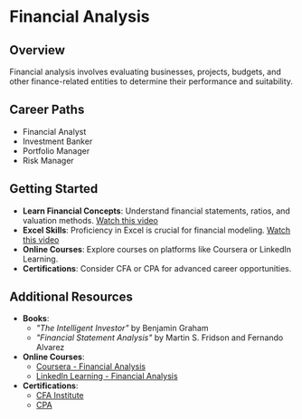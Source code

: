 # Financial Analysis

## Overview
Financial analysis involves evaluating businesses, projects, budgets, and other finance-related entities to determine their performance and suitability.

## Career Paths
- Financial Analyst
- Investment Banker
- Portfolio Manager
- Risk Manager

## Getting Started
- **Learn Financial Concepts**: Understand financial statements, ratios, and valuation methods. [Watch this video](https://www.youtube.com/watch?v=7xFYmCfZcy4)
- **Excel Skills**: Proficiency in Excel is crucial for financial modeling. [Watch this video](https://www.youtube.com/watch?v=0nbkaYsR94c)
- **Online Courses**: Explore courses on platforms like Coursera or LinkedIn Learning.
- **Certifications**: Consider CFA or CPA for advanced career opportunities.

## Additional Resources
- **Books**: 
  - *"The Intelligent Investor"* by Benjamin Graham
  - *"Financial Statement Analysis"* by Martin S. Fridson and Fernando Alvarez
- **Online Courses**: 
  - [Coursera - Financial Analysis](https://www.coursera.org/courses?query=financial%20analysis)
  - [LinkedIn Learning - Financial Analysis](https://www.linkedin.com/learning/topics/financial-analysis)
- **Certifications**: 
  - [CFA Institute](https://www.cfainstitute.org/)
  - [CPA](https://www.aicpa.org/) 